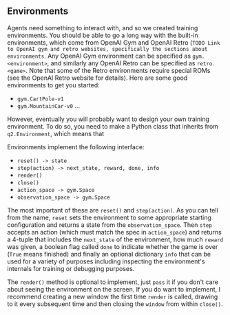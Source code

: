 ## Environments

Agents need something to interact with, and so we created training environments. You should be able to go a long way with the built-in environments, which come from OpenAI Gym and OpenAI Retro (`TODO Link to OpenAI gym and retro websites, specifically the sections about environments`. Any OpenAI Gym environment can be specified as `gym.<environment>`, and similarly any OpenAI Retro can be specified as `retro.<game>`. Note that some of the Retro environments require special ROMs (see the OpenAI Retro website for details). Here are some good environments to get you started:
- `gym.CartPole-v1`
- `gym.MountainCar-v0`
...

However, eventually you will probably want to design your own training environment. To do so, you need to make a Python class that inherits from `q2.Environment`, which means that 

Environments implement the following interface:
 - `reset() -> state`
 - `step(action) -> next_state, reward, done, info`
 - `render()`
 - `close()`
 - `action_space -> gym.Space`
 - `observation_space -> gym.Space`

The most important of these are `reset()` and `step(action)`. As you can tell from the name, `reset` sets the environment to some appropriate starting configuration and returns a state from the `observation_space`. Then `step` accepts an action (which must match the spec in `action_space`) and returns a 4-tuple that includes the `next_state` of the environment, how much `reward` was given, a boolean flag called `done` to indicate whether the game is over (`True` means finished) and finally an optional dictionary `info` that can be used for a variety of purposes including inspecting the environment's internals for training or debugging purposes.

The `render()` method is optional to implement, just `pass` it if you don't care about seeing the environment on the screen. If you do want to implement, I recommend creating a new window the first time `render` is called, drawing to it every subsequent time and then closing the `window` from within `close()`.